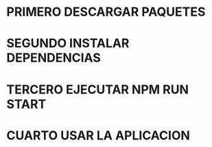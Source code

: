 # PRIMERO DESCARGAR PAQUETES

# SEGUNDO INSTALAR DEPENDENCIAS

# TERCERO EJECUTAR NPM RUN START

# CUARTO USAR LA APLICACION
